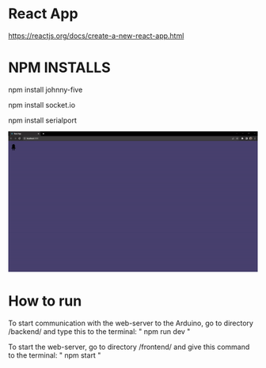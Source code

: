 # React App
https://reactjs.org/docs/create-a-new-react-app.html

# NPM INSTALLS
npm install johnny-five

npm install socket.io

npm install serialport

![](https://github.com/SpookTheProgrammer/j5-react/blob/master/ezgif.com-gif-maker.gif)

# How to run
To start communication with the web-server to the Arduino,
go to directory /backend/ and type this to the terminal:
"
npm run dev
"

To start the web-server, go to directory /frontend/ and give this command to the terminal:
"
npm start
"